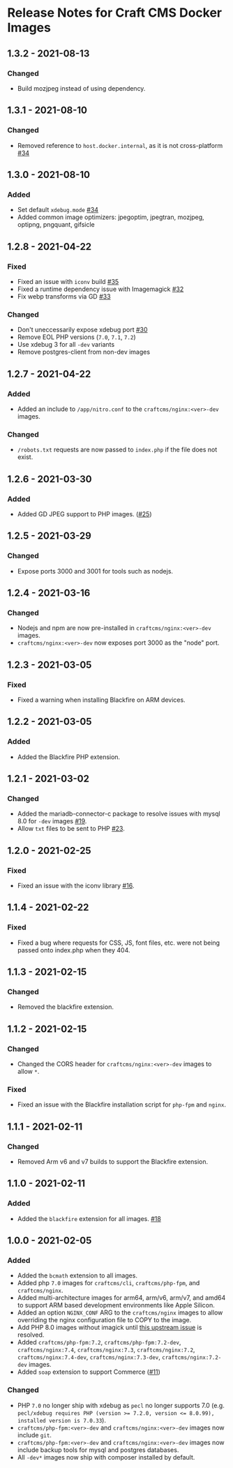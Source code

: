# Release Notes for Craft CMS Docker Images

## 1.3.2 - 2021-08-13

### Changed

- Build mozjpeg instead of using dependency.

## 1.3.1 - 2021-08-10

### Changed

- Removed reference to `host.docker.internal`, as it is not cross-platform [#34](https://github.com/craftcms/docker/issues/34)

## 1.3.0 - 2021-08-10

### Added

- Set default `xdebug.mode` [#34](https://github.com/craftcms/docker/issues/34)
- Added common image optimizers: jpegoptim, jpegtran, mozjpeg, optipng, pngquant, gifsicle

## 1.2.8 - 2021-04-22

### Fixed

- Fixed an issue with `iconv` build [#35](https://github.com/craftcms/docker/pull/35)
- Fixed a runtime dependency issue with Imagemagick [#32](https://github.com/craftcms/docker/issues/32)
- Fix webp transforms via GD [#33](https://github.com/craftcms/docker/issues/33)

### Changed

- Don't uneccessarily expose xdebug port [#30](https://github.com/craftcms/docker/issues/30)
- Remove EOL PHP versions (`7.0`, `7.1`, `7.2`)
- Use xdebug 3 for all `-dev` variants
- Remove postgres-client from non-dev images

## 1.2.7 - 2021-04-22

### Added

- Added an include to `/app/nitro.conf` to the `craftcms/nginx:<ver>-dev` images.

### Changed

- `/robots.txt` requests are now passed to `index.php` if the file does not exist.

## 1.2.6 - 2021-03-30

### Added

- Added GD JPEG support to PHP images. ([#25](https://github.com/craftcms/docker/issues/25))

## 1.2.5 - 2021-03-29

### Changed

- Expose ports 3000 and 3001 for tools such as nodejs.

## 1.2.4 - 2021-03-16

### Changed

- Nodejs and npm are now pre-installed in `craftcms/nginx:<ver>-dev` images.
- `craftcms/nginx:<ver>-dev` now exposes port 3000 as the "node" port.

## 1.2.3 - 2021-03-05

### Fixed

- Fixed a warning when installing Blackfire on ARM devices.

## 1.2.2 - 2021-03-05

### Added

- Added the Blackfire PHP extension.

## 1.2.1 - 2021-03-02

### Changed

- Added the mariadb-connector-c package to resolve issues with mysql 8.0 for `-dev` images [#19](https://github.com/craftcms/docker/issues/19).
- Allow `txt` files to be sent to PHP [#23](https://github.com/craftcms/docker/issues/23).

## 1.2.0 - 2021-02-25

### Fixed

- Fixed an issue with the iconv library [#16](https://github.com/craftcms/docker/issues/16).

## 1.1.4 - 2021-02-22

### Fixed

- Fixed a bug where requests for CSS, JS, font files, etc. were not being passed onto index.php when they 404.

## 1.1.3 - 2021-02-15

### Changed

- Removed the blackfire extension.

## 1.1.2 - 2021-02-15

### Changed

- Changed the CORS header for `craftcms/nginx:<ver>-dev` images to allow `*`.

### Fixed

- Fixed an issue with the Blackfire installation script for `php-fpm` and `nginx`.

## 1.1.1 - 2021-02-11

### Changed

- Removed Arm v6 and v7 builds to support the Blackfire extension.

## 1.1.0 - 2021-02-11

### Added

- Added the `blackfire` extension for all images. [#18](https://github.com/craftcms/docker/issues/18)

## 1.0.0 - 2021-02-05

### Added

- Added the `bcmath` extension to all images.
- Added php `7.0` images for `craftcms/cli`, `craftcms/php-fpm`, and `craftcms/nginx`.
- Added multi-architecture images for arm64, arm/v6, arm/v7, and amd64 to support ARM based development environments like Apple Silicon.
- Added an option `NGINX_CONF` ARG to the `craftcms/nginx` images to allow overriding the nginx configuration file to COPY to the image.
- Add PHP 8.0 images without imagick until [this upstream issue](https://github.com/Imagick/imagick/issues/358) is resolved.
- Added `craftcms/php-fpm:7.2`, `craftcms/php-fpm:7.2-dev`, `craftcms/nginx:7.4`, `craftcms/nginx:7.3`, `craftcms/nginx:7.2`, `craftcms/nginx:7.4-dev`, `craftcms/nginx:7.3-dev`, `craftcms/nginx:7.2-dev` images.
- Added `soap` extension to support Commerce ([#11](https://github.com/craftcms/docker/issues/11))

### Changed

- PHP `7.0` no longer ship with xdebug as `pecl` no longer supports 7.0 (e.g. `pecl/xdebug requires PHP (version >= 7.2.0, version <= 8.0.99), installed version is 7.0.33`).
- `craftcms/php-fpm:<ver>-dev` and `craftcms/nginx:<ver>-dev` images now include `git`.
- `craftcms/php-fpm:<ver>-dev` and `craftcms/nginx:<ver>-dev` images now include backup tools for mysql and postgres databases.
- All `-dev*` images now ship with composer installed by default.
